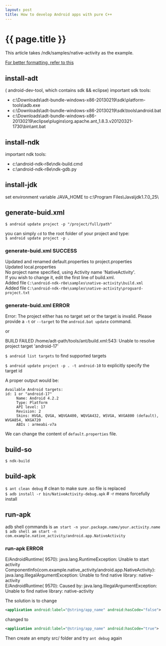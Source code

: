```yaml
---
layout: post
title: How to develop Android apps with pure C++
---
```


{{ page.title }}
================

This article takes /ndk/samples/native-activity as the example.

[For better formatting, refer to this](https://github.com/vinjn/vinjn.github.io/blob/master/_posts/2013-08-08-android-development-with-pure-cpp.md)

## install-adt
( android-dev-tool, which contains sdk && eclipse)
important sdk tools:

* c:\Downloads\adt-bundle-windows-x86-20130219\sdk\platform-tools\adb.exe
* c:\Downloads\adt-bundle-windows-x86-20130219\sdk\tools\android.bat
* c:\Downloads\adt-bundle-windows-x86-20130219\eclipse\plugins\org.apache.ant_1.8.3.v20120321-1730\bin\ant.bat


## install-ndk
important ndk tools:

* c:\android-ndk-r8e\ndk-build.cmd
* c:\android-ndk-r8e\ndk-gdb.py
 
 
## install-jdk
set environment variable JAVA_HOME to c:\Program Files\Java\jdk1.7.0_25\
 
 
## generate-buid.xml
`$ android update project -p "/project/full/path"`

you can simply `cd` to the root folder of your project and type:   
`$ android update project -p .`

### generate-buid.xml SUCCESS

>
Updated and renamed default.properties to project.properties   
Updated local.properties   
No project name specified, using Activity name 'NativeActivity'.   
If you wish to change it, edit the first line of build.xml.   
Added file `C:\android-ndk-r8e\samples\native-activity\build.xml`   
Added file `C:\android-ndk-r8e\samples\native-activity\proguard-project.txt`   


### generate-buid.xml ERROR

>
Error: The project either has no target set or the target is invalid.
Please provide a `-t` or `--target` to the `android.bat update` command.

or
>
BUILD FAILED
/home/adt-path/tools/ant/build.xml:543: Unable to resolve project target 'android-17'

`$ android list targets` to find supported targets 

`$ android update project -p . -t android-10` to explicitly specify the target id

A proper output would be:

```
Available Android targets:
id: 1 or "android-17"
     Name: Android 4.2.2
     Type: Platform
     API level: 17
     Revision: 2
     Skins: HVGA, QVGA, WQVGA400, WQVGA432, WSVGA, WVGA800 (default), WVGA854, WXGA720
     ABIs : armeabi-v7a
```

We can change the content of `default.properties` file.


## build-so
`$ ndk-build`


## build-apk
`$ ant clean debug` # clean to make sure .so file is replaced   
`$ adb install -r bin/NativeActivity-debug.apk` # -r means forcefully install


## run-apk
adb shell commands is `am start -n your.package.name/your.activity.name`   
`$ adb shell am start -n com.example.native_activity/android.app.NativeActivity`   

### run-apk ERROR

>
E/AndroidRuntime( 9570): java.lang.RuntimeException: Unable to start activity ComponentInfo{com.example.native_activity/android.app.NativeActivity}: java.lang.IllegalArgumentException: Unable to find native library: native-activity   
E/AndroidRuntime( 9570): Caused by: java.lang.IllegalArgumentException: Unable to find native library: native-activity

The solution is to change 

```XML
<application android:label="@string/app_name" android:hasCode="false">
```

changed to

```XML
<application android:label="@string/app_name" android:hasCode="true">
```

Then create an empty src/ folder and try `ant debug` again
